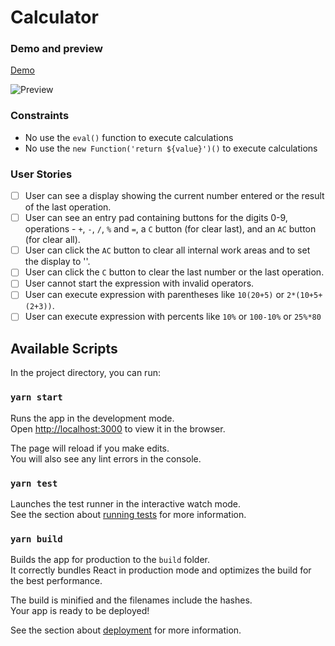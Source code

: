 # Calculator

### Demo and preview

[Demo](https://carlosrbta.github.io/react-calculator/)

![Preview](https://user-images.githubusercontent.com/1446193/75791712-bc38f080-5d4b-11ea-87f2-1922cfba0689.png)

### Constraints

- No use the `eval()` function to execute calculations
- No use the `new Function('return ${value}')()` to execute calculations

### User Stories

- [ ] User can see a display showing the current number entered or the result of the last operation.
- [ ] User can see an entry pad containing buttons for the digits 0-9, operations - `+`, `-`, `/`, `%` and `=`, a `C` button (for clear last), and an `AC` button (for clear all).
- [ ] User can click the `AC` button to clear all internal work areas and to set the display to ''.
- [ ] User can click the `C` button to clear the last number or the last operation.
- [ ] User cannot start the expression with invalid operators.
- [ ] User can execute expression with parentheses like `10(20+5)` or `2*(10+5+(2+3))`.
- [ ] User can execute expression with percents like `10%` or `100-10%` or `25%*80`

## Available Scripts

In the project directory, you can run:

### `yarn start`

Runs the app in the development mode.<br />
Open [http://localhost:3000](http://localhost:3000) to view it in the browser.

The page will reload if you make edits.<br />
You will also see any lint errors in the console.

### `yarn test`

Launches the test runner in the interactive watch mode.<br />
See the section about [running tests](https://facebook.github.io/create-react-app/docs/running-tests) for more information.

### `yarn build`

Builds the app for production to the `build` folder.<br />
It correctly bundles React in production mode and optimizes the build for the best performance.

The build is minified and the filenames include the hashes.<br />
Your app is ready to be deployed!

See the section about [deployment](https://facebook.github.io/create-react-app/docs/deployment) for more information.
